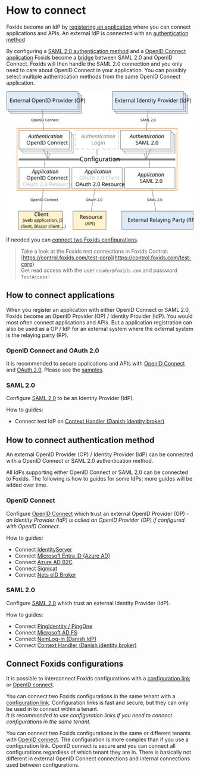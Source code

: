﻿# How to connect

Foxids become an IdP by [registering an application](parties.md#down-party) where you can connect applications and APIs. An external IdP is connected with an [authentication method](parties.md#up-party)

By configuring a [SAML 2.0 authentication method](up-party-saml-2.0.md) and a [OpenID Connect application](down-party-oidc.md) Foxids become a [bridge](bridge.md) between SAML 2.0 and OpenID Connect. 
Foxids will then handle the SAML 2.0 connection and you only need to care about OpenID Connect in your application. You can possibly select multiple authentication methods from the same OpenID Connect application.

![How to connect with applications and authentication methods](images/how-to-connect.svg)

If needed you can [connect two Foxids configurations](#connect-foxids-configurations).

> Take a look at the Foxids test connections in Foxids Control: [https://control.foxids.com/test-corp](https://control.foxids.com/test-corp)  
> Get read access with the user `reader@foxids.com` and password `TestAccess!`

## How to connect applications
When you register an application with either OpenID Connect or SAML 2.0, Foxids become an OpenID Provider (OP) / Identity Provider (IdP). 
You would most often connect applications and APIs. But a application registration can also be used as a OP / IdP for an external system where the external system is the relaying party (RP). 

### OpenID Connect and OAuth 2.0
It is recommended to secure applications and APIs with [OpenID Connect](down-party-oidc.md) and [OAuth 2.0](down-party-oauth-2.0.md). Please see the [samples](samples.md).

### SAML 2.0
Configure [SAML 2.0](down-party-saml-2.0.md) to be an Identity Provider (IdP).

How to guides:

- Connect test IdP on [Context Handler (Danish identity broker)](howto-saml-2.0-context-handler.md)

## How to connect authentication method

An external OpenID Provider (OP) / Identity Provider (IdP) can be connected with a OpenID Connect or SAML 2.0 authentication method.

All IdPs supporting either OpenID Connect or SAML 2.0 can be connected to Foxids. The following is how to guides for some IdPs; more guides will be added over time.

### OpenID Connect

Configure [OpenID Connect](up-party-oidc.md) which trust an external OpenID Provider (OP) - *an Identity Provider (IdP) is called an OpenID Provider (OP) if configured with OpenID Connect*.

How to guides:

- Connect [IdentityServer](up-party-howto-oidc-identityserver.md)
- Connect [Microsoft Entra ID (Azure AD)](up-party-howto-oidc-azure-ad.md) 
- Connect [Azure AD B2C](up-party-howto-oidc-azure-ad-b2c.md) 
- Connect [Signicat](up-party-howto-oidc-signicat.md)
- Connect [Nets eID Broker](up-party-howto-oidc-nets-eid-broker.md)

### SAML 2.0

Configure [SAML 2.0](up-party-saml-2.0.md) which trust an external Identity Provider (IdP).

How to guides:

- Connect [PingIdentity / PingOne](up-party-howto-saml-2.0-pingone.md)
- Connect [Microsoft AD FS](up-party-howto-saml-2.0-adfs.md)
- Connect [NemLog-in (Danish IdP)](up-party-howto-saml-2.0-nemlogin.md)
- Connect [Context Handler (Danish identity broker)](howto-saml-2.0-context-handler.md)

## Connect Foxids configurations

It is possible to interconnect Foxids configurations with a [configuration link](howto-tracklink-foxids.md) or [OpenID connect](howto-oidc-foxids.md).

You can connect two Foxids configurations in the same tenant with a [configuration link](howto-tracklink-foxids.md).
Configuration links is fast and secure, but they can only be used in to connect within a tenant.  
*It is recommended to use configuration links if you need to connect configurations in the same tenant.*

You can connect two Foxids configurations in the same or different tenants with [OpenID connect](howto-oidc-foxids.md). The configuration is more complex than if you use a configuration link. 
OpenID connect is secure and you can connect all configurations regardless of which tenant they are in. There is basically not different in external OpenID Connect connections and internal connections used between configurations.